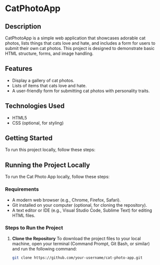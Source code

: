 # CatPhotoApp

## Description

CatPhotoApp is a simple web application that showcases adorable cat photos, lists things that cats love and hate, and includes a form for users to submit their own cat photos. This project is designed to demonstrate basic HTML structure, forms, and image handling.

## Features

- Display a gallery of cat photos.
- Lists of items that cats love and hate.
- A user-friendly form for submitting cat photos with personality traits.

## Technologies Used

- HTML5
- CSS (optional, for styling)

## Getting Started

To run this project locally, follow these steps:

## Running the Project Locally

To run the Cat Photo App locally, follow these steps:

### Requirements

- A modern web browser (e.g., Chrome, Firefox, Safari).
- Git installed on your computer (optional, for cloning the repository).
- A text editor or IDE (e.g., Visual Studio Code, Sublime Text) for editing HTML files.

### Steps to Run the Project

1. **Clone the Repository**
   To download the project files to your local machine, open your terminal (Command Prompt, Git Bash, or similar) and run the following command:
   ```bash
   git clone https://github.com/your-username/cat-photo-app.git
